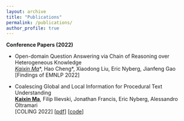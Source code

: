 ```yaml
---
layout: archive
title: "Publications"
permalink: /publications/
author_profile: true
---
```


**Conference Papers (2022)**

* Open-domain Question Answering via Chain of Reasoning over Heterogeneous Knowledge <br>
  **<u>Kaixin Ma*</u>**, Hao Cheng*, Xiaodong Liu, Eric Nyberg, Jianfeng Gao <br>
  [Findings of EMNLP 2022] <br>

* Coalescing Global and Local Information for Procedural Text Understanding <br>
  **<u>Kaixin Ma</u>**, Filip Ilievski, Jonathan Francis, Eric Nyberg, Alessandro Oltramari <br>
  [COLING 2022] \[[pdf](/files/COLING_camera_ready.pdf)\] \[[code](https://github.com/Mayer123/CGLI)\]
